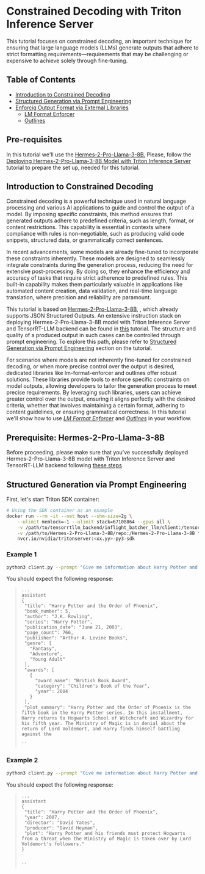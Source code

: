 <!--
# Copyright 2024, NVIDIA CORPORATION & AFFILIATES. All rights reserved.
#
# Redistribution and use in source and binary forms, with or without
# modification, are permitted provided that the following conditions
# are met:
#  * Redistributions of source code must retain the above copyright
#    notice, this list of conditions and the following disclaimer.
#  * Redistributions in binary form must reproduce the above copyright
#    notice, this list of conditions and the following disclaimer in the
#    documentation and/or other materials provided with the distribution.
#  * Neither the name of NVIDIA CORPORATION nor the names of its
#    contributors may be used to endorse or promote products derived
#    from this software without specific prior written permission.
#
# THIS SOFTWARE IS PROVIDED BY THE COPYRIGHT HOLDERS ``AS IS'' AND ANY
# EXPRESS OR IMPLIED WARRANTIES, INCLUDING, BUT NOT LIMITED TO, THE
# IMPLIED WARRANTIES OF MERCHANTABILITY AND FITNESS FOR A PARTICULAR
# PURPOSE ARE DISCLAIMED.  IN NO EVENT SHALL THE COPYRIGHT OWNER OR
# CONTRIBUTORS BE LIABLE FOR ANY DIRECT, INDIRECT, INCIDENTAL, SPECIAL,
# EXEMPLARY, OR CONSEQUENTIAL DAMAGES (INCLUDING, BUT NOT LIMITED TO,
# PROCUREMENT OF SUBSTITUTE GOODS OR SERVICES; LOSS OF USE, DATA, OR
# PROFITS; OR BUSINESS INTERRUPTION) HOWEVER CAUSED AND ON ANY THEORY
# OF LIABILITY, WHETHER IN CONTRACT, STRICT LIABILITY, OR TORT
# (INCLUDING NEGLIGENCE OR OTHERWISE) ARISING IN ANY WAY OUT OF THE USE
# OF THIS SOFTWARE, EVEN IF ADVISED OF THE POSSIBILITY OF SUCH DAMAGE.
-->

# Constrained Decoding with Triton Inference Server

This tutorial focuses on constrained decoding, an important technique for
ensuring that large language models (LLMs) generate outputs that adhere
to strict formatting requirements—requirements that may be challenging or
expensive to achieve solely through fine-tuning.

## Table of Contents

- [Introduction to Constrained Decoding](#introduction-to-constrained-decoding)
- [Structured Generation via Prompt Engineering](#structured-generation-via-prompt-engineering)
- [Enforcig Output Format via External Libraries](#enforcig-output-format-via-external-libraries)
    * [LM Format Enforcer](#lm-format-enforcer)
    * [Outlines](#outlines)

## Pre-requisites

In this tutorial we'll use the [Hermes-2-Pro-Llama-3-8B.](https://huggingface.co/NousResearch/Hermes-2-Pro-Llama-3-8B)
Please, follow the [Deploying Hermes-2-Pro-Llama-3-8B Model with Triton Inference Server](../../Popular_Models_Guide/Hermes-2-Pro-Llama-3-8B/README.md)
tutorial to prepare the set up, needed for this tutorial.

## Introduction to Constrained Decoding

Constrained decoding is a powerful technique used in natural language processing
and various AI applications to guide and control the output of a model.
By imposing specific constraints, this method ensures that generated outputs
adhere to predefined criteria, such as length, format, or content restrictions.
This capability is essential in contexts where compliance with rules
is non-negotiable, such as producing valid code snippets, structured data,
or grammatically correct sentences.

In recent advancements, some models are already fine-tuned to incorporate
these constraints inherently. These models are designed
to seamlessly integrate constraints during the generation process, reducing
the need for extensive post-processing. By doing so, they enhance the efficiency
and accuracy of tasks that require strict adherence to predefined rules.
This built-in capability makes them particularly valuable in applications
like automated content creation, data validation, and real-time language
translation, where precision and reliability are paramount.

This tutorial is based on [Hermes-2-Pro-Llama-3-8B](https://huggingface.co/NousResearch/Hermes-2-Pro-Llama-3-8B),
, which already supports JSON Structured Outputs. An extensive instruction stack
on deploying Hermes-2-Pro-Llama-3-8B model with Triton Inference Server and
TensorRT-LLM backend can be found in [this](../../Popular_Models_Guide/Hermes-2-Pro-Llama-3-8B/README.md)
tutorial. The structure and quality of a produced output in such cases can be
controlled through prompt engineering. To explore this path, please refer to
[Structured Generation via Prompt Engineering](#structured-generation-via-prompt-engineering)
section on the tutorial.

For scenarios where models are not inherently fine-tuned for
constrained decoding, or when more precise control over the output is desired,
dedicated libraries like lm-format-enforcer and outlines offer robust solutions.
These libraries provide tools to enforce specific constraints on model outputs,
allowing developers to tailor the generation process to meet precise
requirements. By leveraging such libraries, users can achieve greater
control over the output, ensuring it aligns perfectly with the desired criteria,
whether that involves maintaining a certain format, adhering to content
guidelines, or ensuring grammatical correctness. In this tutorial we'll show
how to use [*LM Format Enforcer*](https://github.com/noamgat/lm-format-enforcer?tab=readme-ov-file)
and [*Outlines*](https://github.com/outlines-dev/outlines?tab=readme-ov-file)
in your workflow.

## Prerequisite: Hermes-2-Pro-Llama-3-8B

Before proceeding, please make sure that you've successfully deployed
Hermes-2-Pro-Llama-3-8B model with Triton Inference Server and
TensorRT-LLM backend following [these steps](../../Popular_Models_Guide/Hermes-2-Pro-Llama-3-8B/README.md)

## Structured Generation via Prompt Engineering

First, let's start Triton SDK container:
```bash
# Using the SDK container as an example
docker run --rm -it --net host --shm-size=2g \
    --ulimit memlock=-1 --ulimit stack=67108864 --gpus all \
    -v /path/to/tensorrtllm_backend/inflight_batcher_llm/client:/tensorrtllm_client \
    -v /path/to/Hermes-2-Pro-Llama-3-8B/repo:/Hermes-2-Pro-Llama-3-8B \
    nvcr.io/nvidia/tritonserver:<xx.yy>-py3-sdk
```
### Example 1

```bash
python3 client.py --prompt "Give me information about Harry Potter and the Order of Phoenix" -o 200
```
You should expect the following response:

> ```
> ...
>assistant
>{
>  "title": "Harry Potter and the Order of Phoenix",
>  "book_number": 5,
>  "author": "J.K. Rowling",
>  "series": "Harry Potter",
>  "publication_date": "June 21, 2003",
>  "page_count": 766,
>  "publisher": "Arthur A. Levine Books",
>  "genre": [
>    "Fantasy",
>    "Adventure",
>    "Young Adult"
>  ],
>  "awards": [
>    {
>      "award_name": "British Book Award",
>      "category": "Children's Book of the Year",
>      "year": 2004
>    }
>  ],
>  "plot_summary": "Harry Potter and the Order of Phoenix is the fifth book in the Harry Potter series. In this installment, Harry returns to Hogwarts School of Witchcraft and Wizardry for his fifth year. The Ministry of Magic is in denial about the return of Lord Voldemort, and Harry finds himself battling against the
>
> ``

### Example 2

```bash
python3 client.py --prompt "Give me information about Harry Potter and the Order of Phoenix" -o 200 --use-schema
```
You should expect the following response:

> ```
> ...
>assistant
>{
>  "title": "Harry Potter and the Order of Phoenix",
>  "year": 2007,
>  "director": "David Yates",
>  "producer": "David Heyman",
>  "plot": "Harry Potter and his friends must protect Hogwarts from a threat when the Ministry of Magic is taken over by Lord Voldemort's followers."
>}
>
>
> ``
